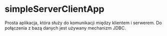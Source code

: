 # simpleServerClientApp
Prosta aplikacja, która służy do komunikacji między klientem i serwerem.
Do połączenia z bazą danych jest używany mechanizm JDBC.
